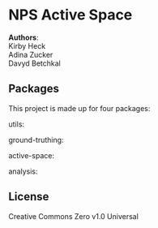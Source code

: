 # NPS Active Space

**Authors**: <br>Kirby Heck<br>Adina Zucker<br>Davyd Betchkal

## Packages

This project is made up for four packages:

utils:
    
ground-truthing:

active-space:

analysis:

## License

Creative Commons Zero v1.0 Universal
